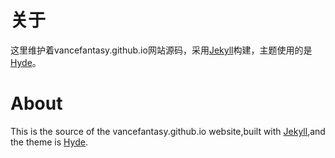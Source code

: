 # 关于
这里维护着vancefantasy.github.io网站源码，采用[Jekyll](http://jekyllrb.com)构建，主题使用的是[Hyde](http://hyde.getpoole.com)。

# About
This is the source of the vancefantasy.github.io website,built with [Jekyll](http://jekyllrb.com),and the theme is [Hyde](http://hyde.getpoole.com).